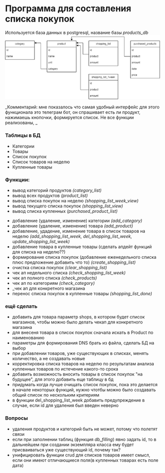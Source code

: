 # Программа для составления списка покупок
Используется база данных в postgresql, название базы *products_db*
![Блок схема](schem.png)

_Комментарий: мне показалось что самая удобный интерфейс для этого функционала это телеграм бот, он спрашивает есть ли продукт, нажимаешь кнопочки, формируется список. Не все функции реализованы, _


### Таблицы в БД
- Категории
- Товары
- Список покупок
- Список товаров на неделю
- Купленные товары

### Функции:
- вывод категорий продуктов _(category_list)_
- вывод всех продуктов _(product_list)_
- вывод списка покупок на неделю _(shopping_list_week_view)_
- вывод текущего списка покупок _(shopping_list_view)_
- вывод списка купленных  _(purchased_product_list)_

* добавление (удаление, изменение) категории _(add_category)_
* добавление (удаление, изменение) товара _(add_product)_
* добавление, удадение, изменение товара в список товаров на неделю _(add_shopping_list_week, del_shopping_list_week, update_shopping_list_week)_
* добавление товара в купленные товары (сделать апдейт функций для списка на неделю??)
* формирование списка покупок (добавление еженедельного списка плюс предложение добавить что то) _(create_shopping_list)_
* очистка списка покупок _(clear_shopping_list)_
* чек ап недельного списка _(check_shopping_list_week)_
* чек ап полного списка _(check_products)_
* чек ап по категориям _(check_category)_
* _чек ап для конкретного магазина
* перенос списка покупок в купленные товары _(shopping_list_done)_


### ещё сделать
- добавить для товара параметр shops, в котором будет список магазинов, чтобы можно было делать чекап для конкретного магазина
- для внесеня товара в список покупок сначала искать в Product по наименованию
- параметры для формирования DNS брать из файла, сделать БД на выбор
- при добавлении товаров, уже существующих в списках, менять количество, а не создавать новые
- корректировка списка товаров на неделю по результатам анализа купленных товаров по истечение какого-то срока
- добавить возможность вносить товары в список покупок "на будущее", для этого добавить еще таблицу в бд
- придумать когда лучше очищать список покупок, пока это делается в начале некоторых функций, нужно чтотбы можно было создавать общий список по нескольким критериям
- в функции del_shopping_list_week добавить предупреждение в случае, если id для удаления был введен неверно

### Вопросы
* удаления продуктов и категорий быть не может, потому что полетят связи
* если при заполнении таблиц (функция _db_filling_) явно задать id, то в дальнейшем при создании экземпляра класса ему будет присваиваться уже существующий id, почему так?
* унифицировать функции crud для списков товаров имеет смысл, если они имеют отличающиеся поля(в купленных товарах есть поле дата)